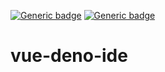 [![Generic badge](https://img.shields.io/badge/DENO-TS-black)](deno)    [![Generic badge](https://img.shields.io/badge/VUE-JS-lightgreen)](vue)

# vue-deno-ide
